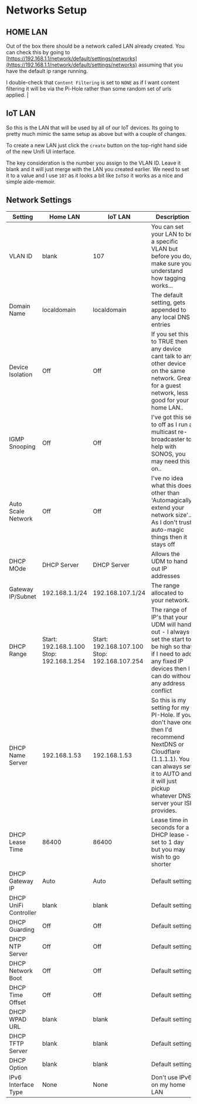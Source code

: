 # Networks Setup

## HOME LAN

Out of the box there should be a network called LAN already created. You can check this by going to [https://192.168.1.1/network/default/settings/networks](https://192.168.1.1/network/default/settings/networks) assuming that you have the default ip range running. 

I double-check that `Content Filtering` is set to `NONE` as if I want content filtering it will be via the Pi-Hole rather than some random set of urls applied.
                                                                                                                                                                                                 |
## IoT LAN

So this is the LAN that will be used by all of our IoT devices. Its going to pretty much mimic the same setup as above but with a couple of changes. 

To create a new LAN just click the `create` button on the top-right hand side of the new Unifi UI interface. 

The key consideration is the number you assign to the VLAN ID. Leave it blank and it will just merge with the LAN you created earlier. We need to set it to a value and I use `107` as it looks a bit like `IoT`so it works as a nice and simple aide-memoir. 

## Network Settings

| Setting               | Home LAN                                 | IoT LAN                                      | Description                                                                                                                                                                                                    |
|-----------------------|------------------------------------------|----------------------------------------------|----------------------------------------------------------------------------------------------------------------------------------------------------------------------------------------------------------------|
| VLAN ID               | blank                                    | 107                                          | You can set your LAN to be a specific VLAN but before you do, make sure you understand how tagging works...                                                                                                    |
| Domain Name           | localdomain                              | localdomain                                  | The default setting, gets appended to any local DNS entries                                                                                                                                                    |
| Device Isolation      | Off                                      | Off                                          | If you set this to TRUE then any device cant talk to any other device on the same network. Great for a guest network, less good for your home LAN..                                                            |
| IGMP Snooping         | Off                                      | Off                                          | I've got this set to off as I run a multicast re-broadcaster to help with SONOS, you may need this on..                                                                                                        |
| Auto Scale Network    | Off                                      | Off                                          | I've no idea what this does other than 'Automagically` extend your network size'.. As I don't trust auto-magic things then it stays off                                                                         |
| DHCP MOde             | DHCP Server                              | DHCP Server                                  | Allows the UDM to hand out IP addresses                                                                                                                                                                        |
| Gateway IP/Subnet     | 192.168.1.1/24                           | 192.168.107.1/24                             | The range allocated to your  network.                                                                                                                                                                          |
| DHCP Range            | Start: 192.168.1.100 Stop: 192.168.1.254 | Start: 192.168.107.100 Stop: 192.168.107.254 | The range of IP's that your UDM will hand out - I always set the start to be high so that if I need to add any fixed IP devices then I can do without any address conflict                                     |
| DHCP Name Server      | 192.168.1.53                             | 192.168.1.53                                 | So this is my setting for my PI-Hole. If you don't have one then I'd recommend NextDNS or Cloudflare (1.1.1.1). You can always set it to AUTO and it will just pickup whatever DNS server your ISP provides. |
| DHCP Lease Time       | 86400                                    | 86400                                        | Lease time in seconds for a DHCP lease - set to 1 day but you may wish to go shorter                                                                                                                           |
| DHCP Gateway IP       | Auto                                     | Auto                                         | Default setting                                                                                                                                                                                                |
| DHCP UniFi Controller | blank                                    | blank                                        | Default setting                                                                                                                                                                                                |
| DHCP Guarding         | Off                                      | Off                                          | Default setting                                                                                                                                                                                                |
| DHCP NTP Server       | Off                                      | Off                                          | Default setting                                                                                                                                                                                                |
| DHCP Network Boot     | Off                                      | Off                                          | Default setting                                                                                                                                                                                                |
| DHCP Time Offset      | Off                                      | Off                                          | Default setting                                                                                                                                                                                                |
| DHCP WPAD URL         | blank                                    | blank                                        | Default setting                                                                                                                                                                                                |
| DHCP TFTP Server      | blank                                    | blank                                        | Default setting                                                                                                                                                                                                |
| DHCP Option           | blank                                    | blank                                        | Default setting                                                                                                                                                                                                |
| IPv6 Interface Type   | None                                     | None                                         | Don't use IPv6 on my home LAN                                                                                                                                                                                  |

